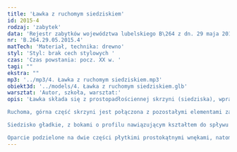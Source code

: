 ```yaml
---
title: 'Ławka z ruchomym siedziskiem'
id: 2015-4
rodzaj: 'zabytek'
data: 'Rejestr zabytków województwa lubelskiego B\264 z dn. 29 maja 2015 r.'
nr: 'B.264.29.05.2015.4'
matTech: 'Materiał, technika: drewno'
styl: 'Styl: brak cech stylowych '
czas: 'Czas powstania: pocz. XX w. '
tagi: ""
ekstra: ""
mp3: '../mp3/4. Ławka z ruchomym siedziskiem.mp3'
obiekt3d: '../models/4. Ławka z ruchomym siedziskiem.glb'
warsztat: 'Autor, szkoła, warsztat:'
opis: 'Ławka składa się z prostopadłościennej skrzyni (siedziska), wprawionej w dwie pionowe deski (boki) oraz oparcia, osadzonych na dwóch podłużnych nóżkach. 

Ruchoma, górna część skrzyni jest połączona z pozostałymi elementami zawiasami. 

Siedzisko gładkie, z bokami o profilu nawiązującym kształtem do spływu wolutowego. 

Oparcie podzielone na dwie części płytkimi prostokątnymi wnękami, natomiast tylna część na kwadratowe wnęki.'
---
```




